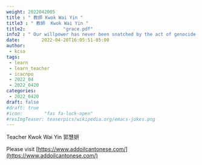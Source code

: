 ```yaml
---
weight: 2022042005
title : " 教師 Kwok Wai Yin "
title3 : " 教師  Kwok Wai Yin "
title2:              "grace.pdf"
info2 : " Our willpower has never been snatched by the act of genocide."
date:        2022-04-20T16:05:51-05:00
author:
 - kcso
tags:
 - learn
 - learn_teacher
 - icacnpo
 - 2022_04
 - 2022_0420
categories:
 - 2022_0420
draft: false
#draft: true
#icon:        "fas fa-lock-open"
#resImgTeaser: teaserpics/wikipedia.org/emacs-jokes.png
---
```



Teacher Kwok Wai Yin 郭慧妍

Please visit
[https://www.addoilcantonese.com/](https://www.addoilcantonese.com/)



